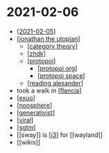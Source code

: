 # 2021-02-06

- [[2021-02-05]]
- [[jonathan the utopian]]
  - [[category theory]]
  - [[zhdk]]
  - [[protopoi]]
    - [[protopoi org]]
    - [[protopoi space]]
  - [[reading alexander]]
- took a walk in [[flancia]]
- [[exuo]]
- [[noosphere]]
- [[generativist]]
- [[viral]]
- [[sgtm]]
- [[sway]] is [[i3]] for [[wayland]]
- [[wikis]]

[//begin]: # "Autogenerated link references for markdown compatibility"
[2021-02-05]: 2021-02-05 "2021-02-05"
[jonathan the utopian]: ../jonathan-the-utopian "Jonathan the Utopian"
[category theory]: ../category-theory "Category Theory"
[zhdk]: ../zhdk "Zhdk"
[protopoi]: ../protopoi "Protopoi"
[protopoi org]: ../protopoi-org "Protopoi Org"
[protopoi space]: ../protopoi-space "Protopoi Space"
[reading alexander]: ../reading-alexander "Reading Alexander"
[flancia]: ../flancia "Flancia"
[exuo]: ../exuo "Exuo"
[noosphere]: ../noosphere "Noosphere"
[generativist]: ../generativist "Generativist"
[viral]: ../viral "Viral"
[sgtm]: ../sgtm "Sgtm"
[i3]: ../i3 "I3"
[//end]: # "Autogenerated link references"